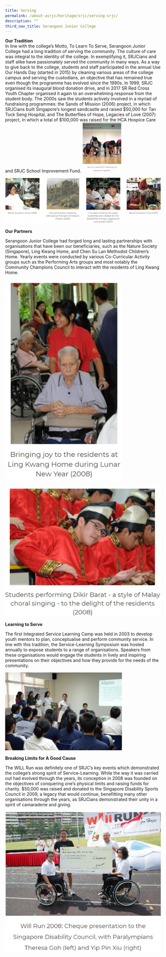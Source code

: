 ```yaml
---
title: Serving
permalink: /about-asrjc/heritage/srjc/serving-srjc/
description: ""
third_nav_title: Serangoon Junior College
---
```

**Our Tradition**  
In line with the college’s Motto, To Learn To Serve, Serangoon Junior College had a long tradition of serving the community. The culture of care was integral to the identity of the college. In exemplifying it, SRJCians and staff alike have passionately served the community in many ways. As a way to give back to the college, students and staff participated in the annual Use Our Hands Day (started in 2015) by cleaning various areas of the college campus and serving the custodians, an objective that has remained true even though the programme has evolved since the 1990s. In 1999, SRJC organised its inaugural blood donation drive, and in 2017 SR Red Cross Youth Chapter organised it again to an overwhelming response from the student body. The 2000s saw the students actively involved in a myriad of fundraising programmes: the Sands of Mission (2006) project, in which SRJCians built Singapore’s longest sandcastle and raised $50,000 for Tan Tock Seng Hospital, and The Butterflies of Hope, Legacies of Love (2007) project, in which a total of $100,000 was raised for the HCA Hospice Care and SRJC School Improvement Fund.
<img src="/images/SRJC%20Serving%202.jpg" 
     style="width:25%">
		 
![](/images/SRJC%20Serving.jpg)

**Our Partners**

Serangoon Junior College had forged long and lasting partnerships with organisations that have been our beneficiaries, such as the Nature Society (Singapore), Ling Kwang Home, and Chen Su Lan Methodist Children’s Home. Yearly events were conducted by various Co-Curricular Activity groups such as the Performing Arts groups and most notably the Community Champions Council to interact with the residents of Ling Kwang Home.

<img src="/images/SRJC%20Serving%203.jpg" 
     style="width:75%">
		 
![](/images/SRJC%20Serving%204.jpg)

**Learning to Serve**

The first Integrated Service Learning Camp was held in 2003 to develop youth mentors to plan, conceptualise and perform community service. In line with this tradition, the Service-Learning Symposium was hosted annually to expose students to a range of organisations. Speakers from these organisations would engage the students in lively and inspiring presentations on their objectives and how they provide for the needs of the community.

<img src="/images/Students-learn-from-one-another-in-the-Service-Learning-Symposium-2016-300x199.jpg" 
     style="width:75%">


**Breaking Limits for A Good Cause**

The WILL Run was definitely one of SRJC’s key events which demonstrated the college’s strong spirit of Service-Learning. While the way it was carried out had evolved through the years, its conception in 2008 was founded on the objectives of conquering one’s physical limits and raising funds for charity. $50,000 was raised and donated to the Singapore Disability Sports Council in 2009, a legacy that would continue, benefitting many other organisations through the years, as SRJCians demonstrated their unity in a spirit of camaraderie and giving.

![](/images/SRJC%20Serving%205.jpg)

